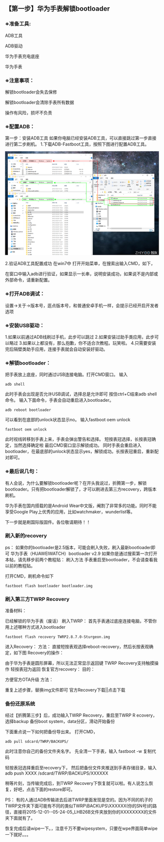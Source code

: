 
## 【第一步】华为手表解锁bootloader
### ※准备工具:

ADB工具

ADB驱动

华为手表充电底座

华为手表


### ※注意事项：

解锁bootloader会失去保修

解锁bootloader会清除手表所有数据

操作有风险，损坏不负责

### ※配置ADB：

第一步：安装ADB工具
     如果你电脑已经安装ADB工具，可以直接跳过第一步直接进行第二步刷机。
1.下载ADB-Fastboot工具，按照下图进行配置ADB工具。

![配置Fastboot](/img/2017-8-6-1.png)

2.验证ADB工具配置成功
在win7中 打开开始菜单，在搜索出输入CMD，如下，


在窗口中输入adb进行验证，如果显示一长串，说明安装成功，如果说不是内部或外部命令，请重新配置。

### ※打开ADB调试：
设置→关于→版本号，逛点版本号，和普通安卓手机一样，会提示已经开启开发者选项

### ※安装USB驱动：
1.如果以前通过ADB线刷过手机，此步可以跳过
2.如果安装过助手类应用，此步可以略过
3.如果以上都没有，那么抱歉，你不适合次教程。玩笑啦。
4.只需要安装完后隔壁类助手应用，连接手表就会自动安装好驱动。


### ※解锁bootloader：


把手表放上底座，同时通过USB连接电脑。打开CMD窗口。
输入

```
adb shell
```

此时手表会出现是否允许USB调试，选择总是允许即可
按住ctrl+C结束adb shell命令。
输入下面命令，手表会自动重启进入bootloader。

```
adb reboot bootloader
```
可以看到在底部的unlock状态显示no。
输入fastboot oem unlock
```
fastboot oem unlock
```
此时视线转移到手表上来，手表会弹出警告和选择。
短按表冠选择，长按表冠确定，当然选择确定啦
最后CMD窗口显示解锁成功。
同时手表会重启进入bootloader，在最底部的unlock状态显示yes，解锁成功。长按表冠重启，重新配对即可。

### ※最后说几句：
有人会说，为什么要解锁bootloader呢？在开头我说过，折腾第一步，解锁bootloader。只有把bootloader解锁了，才可以刷进去第三方recovery，跨版本刷机。

华为手表在国内搭载的是Android Wear中文版，阉割了非常多的功能。同时不能享受Google Play上优秀的应用，比如watchmaker，wunderlist等。

下一步就是刷国际版固件。各位敬请期待！！

### 刷入新的recovery
ps：
如果你的bootloader是2.5版本，可能会刷入失败，刷入最新bootloader即可
华为手表（HUAWEIWATCH）bootloader v2.9
如果你是通过搜索第一次打开本帖，请先移步前两个教程贴：
刷入方法
手表重启至bootloader，不会请查看我以前的教程贴。

打开CMD，刷机命令如下
```
fastboot flash bootloader bootloader.img
```

### 刷入第三方TWRP Recovery
准备材料：

已经解锁的华为手表（废话）
刷入TWRP：
首先手表通过底座连接电脑，不管你用上述哪种方式进入bootloader

```
fastboot flash recovery TWRP2.8.7.0-Sturgeon.img
```

进入Recovery：
方法：
直接短按表观选择reboot-recovery，然后长按表观确定，如下图
Recovery的操作：


由于华为手表是圆形屏幕，所以无法正常显示返回键
TWRP Recovery支持触摸操作
轻按表冠为返回
恢复官方recovery：
目的：

方便官方OTA升级
方法：

重复上述步骤，替换img文件即可
官方Recovery下载||点击下载

### 备份还原系统

经过【折腾第三步】后，成功输入TWRP Recovery，重启至TWRP R ecovery，选择backup
备份boot system，data分区，滑动开始备份

下面重点说一下如何把备份导出来。
打开CMD，
```
adb pull sdcard/TWRP/BACKUPS/
```

此时注意你自己的备份文件夹名字。
先全清一下手表，输入
fastboot -w
复制代码

轻按表冠选择重启至recovery下，
然后把备份文件夹推送到手表存储目录，输入
adb push XXXX /sdcard/TWRP/BACKUPS/XXXXXX   

稍等片刻，当传输完成后，到TWRP Recovery下恢复就可以啦。有人说怎么恢复，好吧，点击下面的restore即可。

PS：
有的人通过ADB传输进去后进TWRP里面发现是空的。因为不同的机子的TWRP文件夹下面可能有不同的类似TWRP\BACKUPS\XXXXXX(你的SN号)的路径，直接将2015-12-01--05-24-05_LHB26B文件夹放到你的XXXXXXXX的文件夹下面就有了。

恢复完成后请wipe一下。，注意千万不要wipesystem，只要在wpe界面简单wipe一下就好。。。